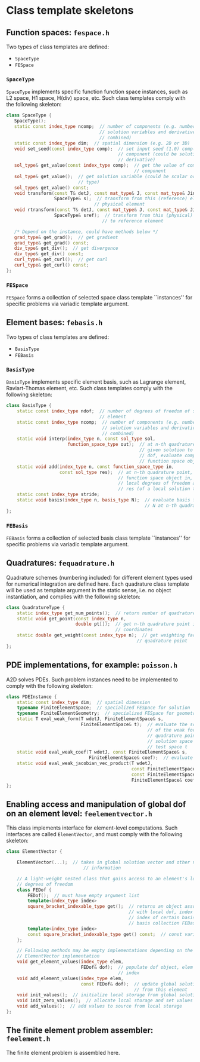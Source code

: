 # Class template skeletons

## Function spaces: ```fespace.h```
Two types of class templates are defined:
- ```SpaceType```
- ```FESpace```

 ### ```SpaceType```
```SpaceType``` implements specific function function space instances, such as
L2 space, H1 space, H(div) space, etc.
Such class templates comply with the following skeleton:
 ```c++
 class SpaceType {
    SpaceType();
    static const index_type ncomp;  // number of components (e.g. number of
                                    // solution variables and derivatives
                                    // combined)
    static const index_type dim;  // spatial dimension (e.g. 2D or 3D)
    void set_seed(const index_type comp);  // set input seed (1.0) comp-th
                                           // component (could be solution or
                                           // derivative)
    sol_type& get_value(const index_type comp);  // get the value of comp-the
                                                 // component
    sol_type& get_value();  // get solution variable (could be scalar or vector
                            // type)
    sol_type& get_value() const;
    void transform(const T& detJ, const mat_type& J, const mat_type& Jinv,
                   SpaceType& s);  // transform from this (reference) element to
                                  // physical element
    void rtransform(const T& detJ, const mat_type& J, const mat_type& Jinv,
                   SpaceType& sref);  // transform from this (physical) element
                                     // to reference element

    /* Depend on the instance, could have methods below */
    grad_type& get_grad();  // get gradient
    grad_type& get_grad() const;
    div_type& get_div();  // get divergence
    div_type& get_div() const;
    curl_type& get_curl();  // get curl
    curl_type& get_curl() const;
 };
```

### ```FESpace```
```FESpace``` forms a collection of selected space class template ``instances''
for specific problems via variadic template argument.

## Element bases: ```febasis.h```
Two types of class templates are defined:
- ```BasisType```
- ```FEBasis```

### ```BasisType```
```BasisType``` implements specific element basis, such as Lagrange element,
Raviart-Thomas element, etc.
Such class templates comply with the following skeleton:
```c++
class BasisType {
    static const index_type ndof;  // number of degrees of freedom of such
                                   // element
    static const index_type ncomp;  // number of components (e.g. number of
                                    // solution variables and derivatives
                                    // combined)
    static void interp(index_type n, const sol_type sol,
                       function_space_type out);  // at n-th quadrature point,
                                                  // given solution to the local
                                                  // dof, evaluate components of
                                                  // function space object out
    static void add(index_type n, const function_space_type in,
                    const sol_type res);  // at n-th quadrature point, given
                                          // function space object in, evaluate
                                          // local degrees of freedom and add to
                                          // res (of a local solution type)
    static const index_type stride;
    static void basis(index_type n, basis_type N);  // evaluate basis functions
                                                    // N at n-th quadrature point
};
```

### ```FEBasis```
```FEBasis``` forms a collection of selected basis class template ``instances''
for specific problems via variadic template argument.

## Quadratures: ```fequadrature.h```
Quadrature schemes (numbering included) for different element types used for
numerical integration are defined here.
Each quadrature class template will be used as template argument in the static
sense, i.e. no object instantiation, and complies with the following skeleton:
```c++
class QuadratureType {
    static index_type get_num_points();  // return number of quadrature points
    static void get_point(const index_type n,
                          double pt[]);  // get n-th quadrature point in reference
                                         // coordinates
    static double get_weight(const index_type n);  // get weighting factor of n-th
                                                 // quadrature point
};
```


## PDE implementations, for example: ```poisson.h```
A2D solves PDEs. Such problem instances need to be implemented to comply with
the following skeleton:
```c++
class PDEInstance {
    static const index_type dim;  // spatial dimension
    typename FiniteElementSpace;  // specialized FESpace for solution
    typename FiniteElementGeometry;  // specialized FESpace for geometry
    static T eval_weak_form(T wdetJ, FiniteElementSpace& s,
                            FiniteElementSpace& t);  // evaluate the scalar value
                                                     // of the weak form at a
                                                     // quadrature point given
                                                     // solution space s and
                                                     // test space t
    static void eval_weak_coef(T wdetJ, const FiniteElementSpace& s,
                               FiniteElementSpace& coef);  // evaluate the residuals
    static void eval_weak_jacobian_vec_product(T wdetJ,
                                               const FiniteElementSpace& s,
                                               const FiniteElementSpace& p,
                                               FiniteElementSpace& coef);
};
```

## Enabling access and manipulation of global dof on an element level: ```feelementvector.h```
This class implements interface for element-level computations.
Such interfaces are called ```ElementVector```, and must comply with the
following skeleton:
```c++
class ElementVector {

    ElementVector(...);  // takes in global solution vector and other needed
                             // information

    // A light-weight nested class that gains access to an element's local
    // degrees of freedom
    class FEDof {
        FEDof();  // must have empty argument list
        template<index_type index>
        square_bracket_indexable_type get();  // returns an object associated
                                              // with local dof, index is the
                                              // index of certain basis in the
                                              // basis collection FEBasis
        template<index_type index>
        const square_bracket_indexable_type get() const;  // const variant
    };

    // Following methods may be empty implementations depending on the specific
    // ElementVector implementation
    void get_element_values(index_type elem,
                            FEDof& dof);  // populate dof object, elem is element
                                          // index
    void add_element_values(index_type elem,
                            const FEDof& dof);  // update global solution vector
                                                // from this element
    void init_values();  // initialize local storage from global solution vector
    void init_zero_values();  // allocate local storage and set values to 0
    void add_values();  // add values to source from local storage
};
```

## The finite element problem assembler: ```feelement.h```
The finite element problem is assembled here.